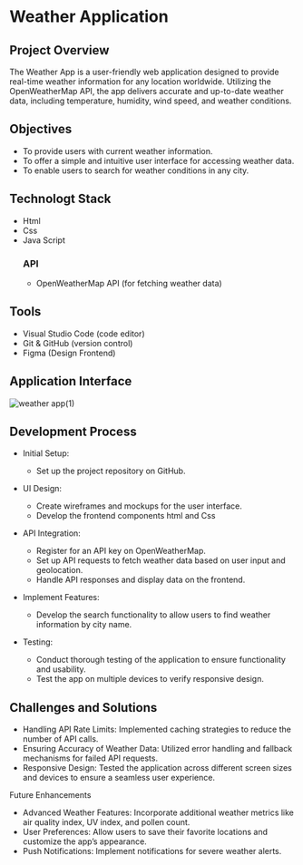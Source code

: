 # Weather Application
## Project Overview
The Weather App is a user-friendly web application designed to provide real-time weather information for any location worldwide. Utilizing the OpenWeatherMap API, the app delivers accurate and up-to-date weather data, including temperature, humidity, wind speed, and weather conditions.
## Objectives
- To provide users with current weather information.
- To offer a simple and intuitive user interface for accessing weather data.
- To enable users to search for weather conditions in any city.

## Technologt Stack
- Html
- Css
- Java Script
  ### API
  - OpenWeatherMap API (for fetching weather data)

## Tools
- Visual Studio Code (code editor)
- Git & GitHub (version control)
- Figma (Design Frontend)

 ## Application Interface
![weather app(1)](https://github.com/Shiranakther/Weather-Application/assets/127624730/cbdc0e3e-67ea-42b6-9a9a-fdd21e9cfbfa)

## Development Process

   -   Initial Setup:
        - Set up the project repository on GitHub.

   - UI Design:
       - Create wireframes and mockups for the user interface.
       - Develop the frontend components html and Css

  - API Integration:
      -  Register for an API key on OpenWeatherMap.
       - Set up API requests to fetch weather data based on user input and geolocation.
      -  Handle API responses and display data on the frontend.

  -  Implement Features:
      -  Develop the search functionality to allow users to find weather information by city name.
    
   - Testing:
      -  Conduct thorough testing of the application to ensure functionality and usability.
      -  Test the app on multiple devices to verify responsive design.
    
   ## Challenges and Solutions

   - Handling API Rate Limits: Implemented caching strategies to reduce the number of API calls.
   - Ensuring Accuracy of Weather Data: Utilized error handling and fallback mechanisms for failed API requests.
  -  Responsive Design: Tested the application across different screen sizes and devices to ensure a seamless user experience.

Future Enhancements

  -  Advanced Weather Features: Incorporate additional weather metrics like air quality index, UV index, and pollen count.
   - User Preferences: Allow users to save their favorite locations and customize the app’s appearance.
   - Push Notifications: Implement notifications for severe weather alerts.

     
